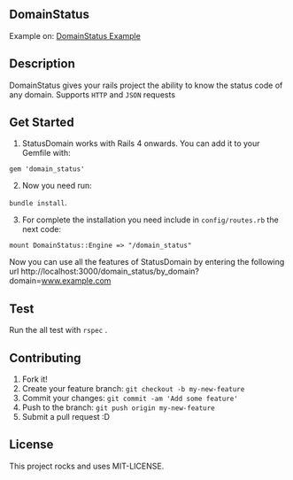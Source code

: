 ## DomainStatus

Example on: [DomainStatus Example](https://aim-domain-status.herokuapp.com/)

## Description

DomainStatus gives your rails project the ability to know the status code of any domain. Supports `HTTP` and `JSON` requests

## Get Started

1. StatusDomain works with Rails 4 onwards. You can add it to your Gemfile with:

  `gem 'domain_status'`
  
2.  Now you need run: 

  ``bundle install``.
  
3. For complete the installation you need include in  `config/routes.rb` the next code: 

  `mount DomainStatus::Engine => "/domain_status"`

Now you can use all the features of StatusDomain by entering the following url http://localhost:3000/domain_status/by_domain?domain=www.example.com

## Test

Run the all test with `rspec` .

## Contributing

1. Fork it!
2. Create your feature branch: `git checkout -b my-new-feature`
3. Commit your changes: `git commit -am 'Add some feature'`
4. Push to the branch: `git push origin my-new-feature`
5. Submit a pull request :D

## License

This project rocks and uses MIT-LICENSE.